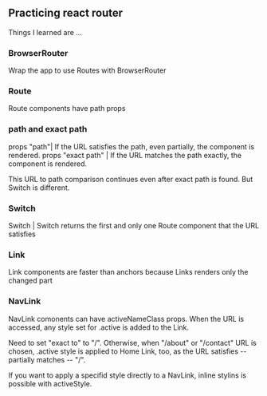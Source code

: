 ## Practicing react router

Things I learned are ...

### BrowserRouter 
Wrap the app to use Routes with BrowserRouter

### Route 
Route components have path props

### path and exact path

props "path"| If the URL satisfies the path, even partially, the component is rendered.
props "exact path" | If the URL matches the path exactly, the component is rendered. 

This URL to path comparison continues even after exact path is found.
But Switch is different.

### Switch

Switch | Switch returns the first and only one Route component that the URL satisfies

### Link
Link components are faster than anchors because Links renders only the changed part

### NavLink
NavLink comonents can have activeNameClass props. When the URL is accessed, any style set for .active is added to the Link.

Need to set "exact to" to "/".
Otherwise, when "/about" or "/contact" URL is chosen, .active style is applied to Home Link, too, as the URL satisfies -- partially matches -- "/". 

If you want to apply a specifid style directly to a NavLink, inline stylins is possible with activeStyle.